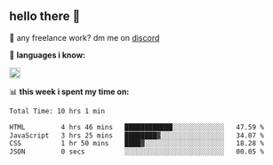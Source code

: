 ## hello there 👋

💼 any freelance work? dm me on [discord](https://discord.com/users/577571414186393661/)

🌸 **languages ​i know:**  

<img height="20" src="https://skillicons.dev/icons?i=js,ts,html,css,php,py,java&perline=50">

📊 **this week i spent my time on:**
<!--START_SECTION:waka-->

```txt
Total Time: 10 hrs 1 min

HTML         4 hrs 46 mins   ████████████░░░░░░░░░░░░░   47.59 %
JavaScript   3 hrs 25 mins   ████████▓░░░░░░░░░░░░░░░░   34.07 %
CSS          1 hr 50 mins    ████▓░░░░░░░░░░░░░░░░░░░░   18.28 %
JSON         0 secs          ░░░░░░░░░░░░░░░░░░░░░░░░░   00.05 %
```

<!--END_SECTION:waka-->
